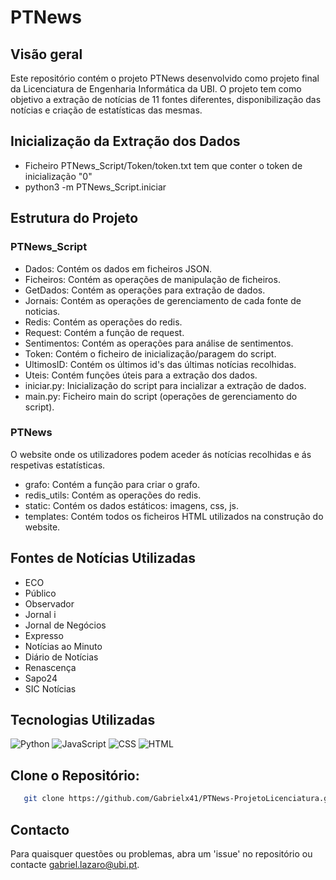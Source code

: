 # PTNews
## Visão geral
Este repositório contém o projeto PTNews desenvolvido como projeto final da Licenciatura de Engenharia Informática da UBI. O projeto tem como objetivo a extração de notícias de 11 fontes diferentes, disponibilização das notícias e criação de estatísticas das mesmas.
## Inicialização da Extração dos Dados
* Ficheiro PTNews_Script/Token/token.txt tem que conter o token de inicialização "0"
* python3 -m PTNews_Script.iniciar
## Estrutura do Projeto
### PTNews_Script
* Dados: Contém os dados em ficheiros JSON.
* Ficheiros: Contém as operações de manipulação de ficheiros.
* GetDados: Contém as operações para extração de dados.
* Jornais: Contém as operações de gerenciamento de cada fonte de noticias.
* Redis: Contém as operações do redis.
* Request: Contém a função de request.
* Sentimentos: Contém as operações para análise de sentimentos.
* Token: Contém o ficheiro de inicialização/paragem do script.
* UltimosID: Contém os últimos id's das últimas notícias recolhidas.
* Uteis: Contém funções úteis para a extração dos dados.
* iniciar.py: Inicialização do script para incializar a extração de dados.
* main.py: Ficheiro main do script (operações de gerenciamento do script).

### PTNews
O website onde os utilizadores podem aceder ás notícias recolhidas e ás respetivas estatísticas.
* grafo: Contém a função para criar o grafo.
* redis_utils: Contém as operações do redis.
* static: Contém os dados estáticos: imagens, css, js.
* templates: Contém todos os ficheiros HTML utilizados na construção do website. 

## Fontes de Notícias Utilizadas
* ECO
* Público
* Observador
* Jornal i
* Jornal de Negócios
* Expresso
* Notícias ao Minuto
* Diário de Notícias
* Renascença
* Sapo24
* SIC Notícias
## Tecnologias Utilizadas
![Python](https://img.shields.io/badge/Python-42.2%25-blue)
![JavaScript](https://img.shields.io/badge/JavaScript-30.7%25-yellow)
![CSS](https://img.shields.io/badge/CSS-14.8%25-purple)
![HTML](https://img.shields.io/badge/HTML-12.3%25-red)

## Clone o Repositório:
```bash
   git clone https://github.com/Gabrielx41/PTNews-ProjetoLicenciatura.git
```
## Contacto
Para quaisquer questões ou problemas, abra um 'issue' no repositório ou contacte gabriel.lazaro@ubi.pt.
